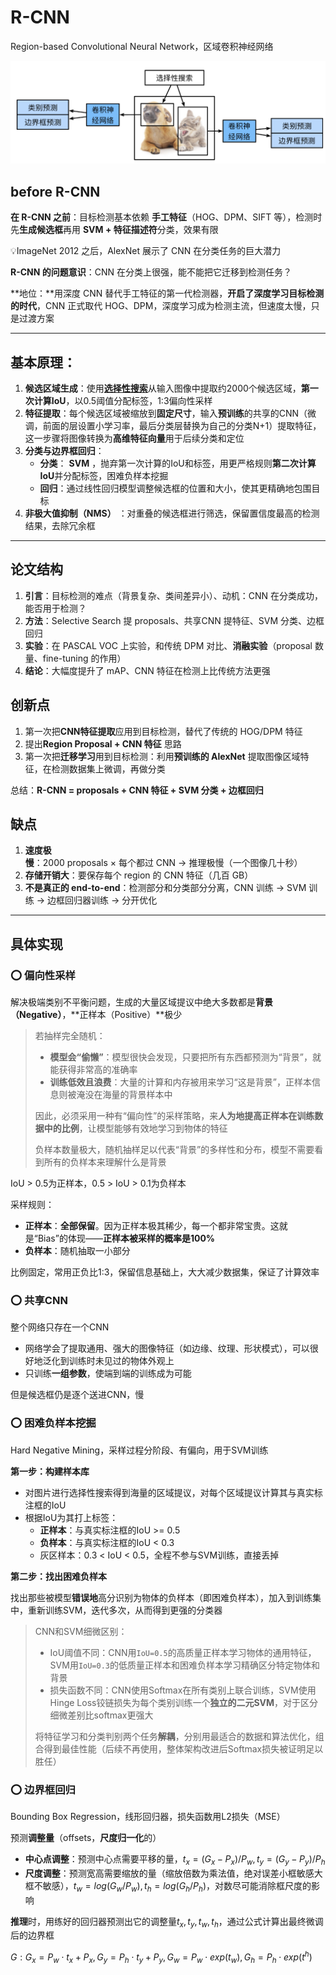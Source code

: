 # R-CNN

Region-based Convolutional Neural Network，区域卷积神经网络

![截屏2025-09-20 21.13.56](../assets/%E6%88%AA%E5%B1%8F2025-09-20%2021.13.56.png)

## before R-CNN

**在 R-CNN 之前**：目标检测基本依赖 **手工特征**（HOG、DPM、SIFT 等），检测时先**生成候选框**再用 **SVM + 特征描述符**分类，效果有限

:bulb:ImageNet 2012 之后，AlexNet 展示了 CNN 在分类任务的巨大潜力

**R-CNN 的问题意识**：CNN 在分类上很强，能不能把它迁移到检测任务？

**地位：**用深度 CNN 替代手工特征的第一代检测器，**开启了深度学习目标检测的时代**，CNN 正式取代 HOG、DPM，深度学习成为检测主流，但速度太慢，只是过渡方案



---



## 基本原理：

1. **候选区域生成**：使用[**选择性搜索**](相关知识.md#选择性搜索)从输入图像中提取约2000个候选区域，**第一次计算IoU**，以0.5阈值分配标签，1:3偏向性采样
2. **特征提取**：每个候选区域被缩放到**固定尺寸**，输入**预训练**的共享的CNN（微调，前面的层设置小学习率，最后分类层替换为自己的分类N+1）提取特征，这一步骤将图像转换为**高维特征向量**用于后续分类和定位
3. **分类与边界框回归**：
    - **分类**： **SVM** ，抛弃第一次计算的IoU和标签，用更严格规则**第二次计算IoU**并分配标签，困难负样本挖掘
    - **回归**：通过线性回归模型调整候选框的位置和大小，使其更精确地包围目标
4. **非极大值抑制（NMS）** ：对重叠的候选框进行筛选，保留置信度最高的检测结果，去除冗余框



---



## 论文结构

1. **引言**：目标检测的难点（背景复杂、类间差异小）、动机：CNN 在分类成功，能否用于检测？
2. **方法**：Selective Search 提 proposals、共享CNN 提特征、SVM 分类、边框回归
3. **实验**：在 PASCAL VOC 上实验，和传统 DPM 对比、**消融实验**（proposal 数量、fine-tuning 的作用）
4. **结论**：大幅度提升了 mAP、CNN 特征在检测上比传统方法更强

## 创新点

1. 第一次把**CNN特征提取**应用到目标检测，替代了传统的 HOG/DPM 特征
2. 提出**Region Proposal + CNN 特征** 思路
3. 第一次把**迁移学习**用到目标检测：利用**预训练的 AlexNet** 提取图像区域特征，在检测数据集上微调，再做分类

总结：**R-CNN = proposals + CNN 特征 + SVM 分类 + 边框回归**

## 缺点

1. **速度极慢**：2000 proposals × 每个都过 CNN → 推理极慢（一个图像几十秒）
2. **存储开销大**：要保存每个 region 的 CNN 特征（几百 GB）
3. **不是真正的 end-to-end**：检测部分和分类部分分离，CNN 训练 → SVM 训练 → 边框回归器训练 → 分开优化



---



## 具体实现

### :o: 偏向性采样

解决极端类别不平衡问题，生成的大量区域提议中绝大多数都是**背景（Negative）**，**正样本（Positive）**极少

> 若抽样完全随机：
>
> - **模型会“偷懒”**：模型很快会发现，只要把所有东西都预测为“背景”，就能获得非常高的准确率
> - **训练低效且浪费**：大量的计算和内存被用来学习“这是背景”，正样本信息则被淹没在海量的背景样本中
>
> 因此，必须采用一种有“偏向性”的采样策略，来**人为地提高正样本在训练数据中的比例**，让模型能够有效地学习到物体的特征
>
> 负样本数量极大，随机抽样足以代表“背景”的多样性和分布，模型不需要看到所有的负样本来理解什么是背景

IoU > 0.5为正样本，0.5 > IoU > 0.1为负样本

采样规则：

- **正样本**：**全部保留**。因为正样本极其稀少，每一个都非常宝贵。这就是“Bias”的体现——**正样本被采样的概率是100%**
- **负样本**：随机抽取一小部分

比例固定，常用正负比1:3，保留信息基础上，大大减少数据集，保证了计算效率

### :o: 共享CNN

整个网络只存在一个CNN

- 网络学会了提取通用、强大的图像特征（如边缘、纹理、形状模式），可以很好地泛化到训练时未见过的物体外观上
- 只训练**一组参数**，使端到端的训练成为可能

但是候选框仍是逐个送进CNN，慢

### :o: 困难负样本挖掘

Hard Negative Mining，采样过程分阶段、有偏向，用于SVM训练

**第一步：构建样本库**

- 对图片进行选择性搜索得到海量的区域提议，对每个区域提议计算其与真实标注框的IoU
- 根据IoU为其打上标签：
    - **正样本**：与真实标注框的IoU >= 0.5
    - **负样本**：与真实标注框的IoU < 0.3
    - 灰区样本：0.3 < IoU < 0.5，全程不参与SVM训练，直接丢掉

**第二步：找出困难负样本**

找出那些被模型**错误地**高分识别为物体的负样本（即困难负样本），加入到训练集中，重新训练SVM，迭代多次，从而得到更强的分类器

> CNN和SVM细微区别：
>
> - IoU阈值不同：CNN用`IoU=0.5`的高质量正样本学习物体的通用特征，SVM用`IoU=0.3`的低质量正样本和困难负样本学习精确区分特定物体和背景
> - 损失函数不同：CNN使用Softmax在所有类别上联合训练，SVM使用Hinge Loss铰链损失为每个类别训练一个**独立的二元SVM**，对于区分细微差别比softmax更强大
>
> 将特征学习和分类判别两个任务**解耦**，分别用最适合的数据和算法优化，组合得到最佳性能（后续不再使用，整体架构改进后Softmax损失被证明足以胜任）

### :o: 边界框回归

Bounding Box Regression，线形回归器，损失函数用L2损失（MSE）

预测**调整量**（offsets，**尺度归一化**的）

- **中心点调整**：预测中心点需要平移的量，$t_x = (G_x-P_x)/P_w,t_y = (G_y-P_y)/P_h$
- **尺度调整**：预测宽高需要缩放的量（缩放倍数为乘法值，绝对误差小框敏感大框不敏感），$t_w=log(G_w/P_w), t_h=log(G_h/P_h)$，对数尽可能消除框尺度的影响

**推理**时，用练好的回归器预测出它的调整量$t_x,t_y,t_w,t_h$，通过公式计算出最终微调后的边界框

$G:G_x = P_w \cdot t_x + P_x,G_y = P_h \cdot t_y + P_y, G_w = P_w \cdot exp(t_w),G_h=P_h \cdot exp(t^h)$



